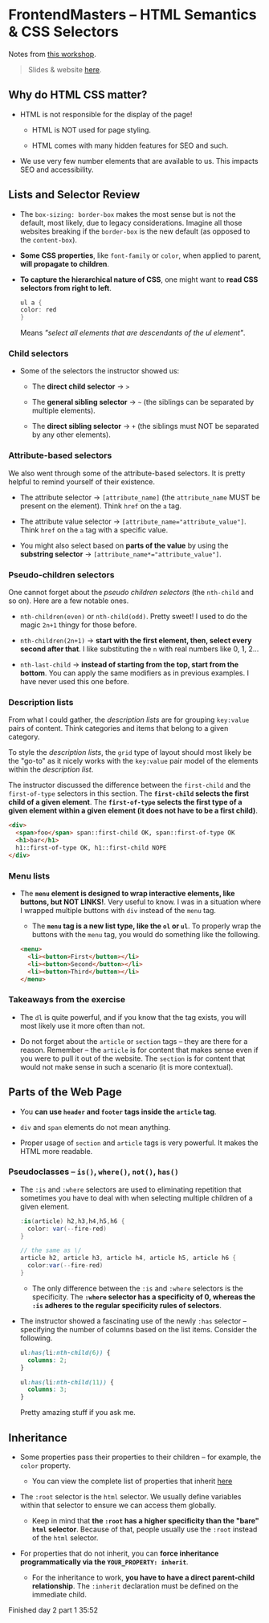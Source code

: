 # FrontendMasters – HTML Semantics & CSS Selectors

Notes from [this workshop](https://frontendmasters.com/workshops/semantics-selectors/).

> Slides & website [here](https://semantics-selectors.css.education/).

## Why do HTML CSS matter?

- HTML is not responsible for the display of the page!

  - HTML is NOT used for page styling.

  - HTML comes with many hidden features for SEO and such.

- We use very few number elements that are available to us. This impacts SEO and accessibility.

## Lists and Selector Review

- The `box-sizing: border-box` makes the most sense but is not the default, most likely, due to legacy considerations. Imagine all those websites breaking if the `border-box` is the new default (as opposed to the `content-box`).

- **Some CSS properties**, like `font-family` or `color`, when applied to parent, **will propagate to children**.

- **To capture the hierarchical nature of CSS**, one might want to **read CSS selectors from right to left**.

  ```cs
  ul a {
  color: red
  }
  ```

  Means _"select all elements that are descendants of the ul element"_.

### Child selectors

- Some of the selectors the instructor showed us:

  - The **direct child selector** -> `>`

  - The **general sibling selector** -> `~` (the siblings can be separated by multiple elements).

  - The **direct sibling selector** -> `+` (the siblings must NOT be separated by any other elements).

### Attribute-based selectors

We also went through some of the attribute-based selectors. It is pretty helpful to remind yourself of their existence.

- The attribute selector -> `[attribute_name]` (the `attribute_name` MUST be present on the element). Think `href` on the `a` tag.

- The attribute value selector -> `[attribute_name="attribute_value"]`. Think `href` on the `a` tag with a specific value.

- You might also select based on **parts of the value** by using the **substring selector** -> `[attribute_name*="attribute_value"]`.

### Pseudo-children selectors

One cannot forget about the _pseudo children selectors_ (the `nth-child` and so on). Here are a few notable ones.

- `nth-children(even)` or `nth-child(odd)`. Pretty sweet! I used to do the magic `2n+1` thingy for those before.

- `nth-children(2n+1)` -> **start with the first element, then, select every second after that**. I like substituting the `n` with real numbers like 0, 1, 2...

- `nth-last-child` -> **instead of starting from the top, start from the bottom**. You can apply the same modifiers as in previous examples. I have never used this one before.

### Description lists

From what I could gather, the _description lists_ are for grouping `key:value` pairs of content. Think categories and items that belong to a given category.

To style the _description lists_, the `grid` type of layout should most likely be the "go-to" as it nicely works with the `key:value` pair model of the elements within the _description list_.

The instructor discussed the difference between the `first-child` and the `first-of-type` selectors in this section. The **`first-child` selects the first child of a given element**. The **`first-of-type` selects the first type of a given element within a given element (it does not have to be a first child)**.

```html
<div>
  <span>foo</span> span::first-child OK, span::first-of-type OK
  <h1>bar</h1>
  h1::first-of-type OK, h1::first-child NOPE
</div>
```

### Menu lists

- The **`menu` element is designed to wrap interactive elements, like buttons, but NOT LINKS!**. Very useful to know. I was in a situation where I wrapped multiple buttons with `div` instead of the `menu` tag.

  - The **`menu` tag is a new list type, like the `ol` or `ul`**. To properly wrap the buttons with the `menu` tag, you would do something like the following.

  ```html
  <menu>
    <li><button>First</button></li>
    <li><button>Second</button></li>
    <li><button>Third</button></li>
  </menu>
  ```

### Takeaways from the exercise

- The `dl` is quite powerful, and if you know that the tag exists, you will most likely use it more often than not.

- Do not forget about the `article` or `section` tags – they are there for a reason. Remember – the `article` is for content that makes sense even if you were to pull it out of the website. The `section` is for content that would not make sense in such a scenario (it is more contextual).

## Parts of the Web Page

- You **can use `header` and `footer` tags inside the `article` tag**.

- `div` and `span` elements do not mean anything.

- Proper usage of `section` and `article` tags is very powerful. It makes the HTML more readable.

### Pseudoclasses – `is()`, `where()`, `not()`, `has()`

- The `:is` and `:where` selectors are used to eliminating repetition that sometimes you have to deal with when selecting multiple children of a given element.

  ```cs
  :is(article) h2,h3,h4,h5,h6 {
    color: var(--fire-red)
  }

  // the same as \/
  article h2, article h3, article h4, article h5, article h6 {
    color:var(--fire-red)
  }
  ```

  - The only difference between the `:is` and `:where` selectors is the specificity. The **`:where` selector has a specificity of 0, whereas the `:is` adheres to the regular specificity rules of selectors**.

- The instructor showed a fascinating use of the newly `:has` selector – specifying the number of columns based on the list items. Consider the following.

  ```css
  ul:has(li:nth-child(6)) {
    columns: 2;
  }

  ul:has(li:nth-child(11)) {
    columns: 3;
  }
  ```

  Pretty amazing stuff if you ask me.

## Inheritance

- Some properties pass their properties to their children – for example, the `color` property.

  - You can view the complete list of properties that inherit [here](https://www.w3.org/TR/CSS21/propidx.html)

- The `:root` selector is the `html` selector. We usually define variables within that selector to ensure we can access them globally.

  - Keep in mind that **the `:root` has a higher specificity than the "bare" `html` selector**. Because of that, people usually use the `:root` instead of the `html` selector.

- For properties that do not inherit, you can **force inheritance programmatically via the `YOUR_PROPERTY: inherit`**.

  - For the inheritance to work, **you have to have a direct parent-child relationship**. The `:inherit` declaration must be defined on the immediate child.

Finished day 2 part 1 35:52
